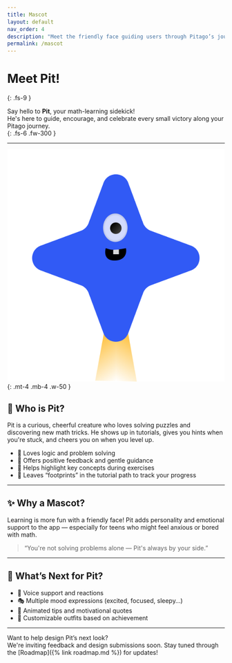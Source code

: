 ```yaml
---
title: Mascot
layout: default
nav_order: 4
description: "Meet the friendly face guiding users through Pitago’s journey — our official mascot!"
permalink: /mascot
---
```


# Meet Pit!  
{: .fs-9 }

Say hello to **Pit**, your math-learning sidekick!  
He's here to guide, encourage, and celebrate every small victory along your Pitago journey.  
{: .fs-6 .fw-300 }

---

![Pit the Mascot](/assets/images/Mascot.png){: .mt-4 .mb-4 .w-50 }

## 🎨 Who is Pit?

Pit is a curious, cheerful creature who loves solving puzzles and discovering new math tricks. He shows up in tutorials, gives you hints when you're stuck, and cheers you on when you level up.

- 🧠 Loves logic and problem solving  
- 📣 Offers positive feedback and gentle guidance  
- 🎯 Helps highlight key concepts during exercises  
- 🐾 Leaves “footprints” in the tutorial path to track your progress

---

## ✨ Why a Mascot?

Learning is more fun with a friendly face! Pit adds personality and emotional support to the app — especially for teens who might feel anxious or bored with math.

> “You're not solving problems alone — Pit's always by your side.”

---

## 📅 What’s Next for Pit?

- 🎤 Voice support and reactions  
- 🎭 Multiple mood expressions (excited, focused, sleepy…)  
- 💬 Animated tips and motivational quotes  
- 👚 Customizable outfits based on achievement

---

Want to help design Pit’s next look?  
We're inviting feedback and design submissions soon. Stay tuned through the [Roadmap]({% link roadmap.md %}) for updates!
